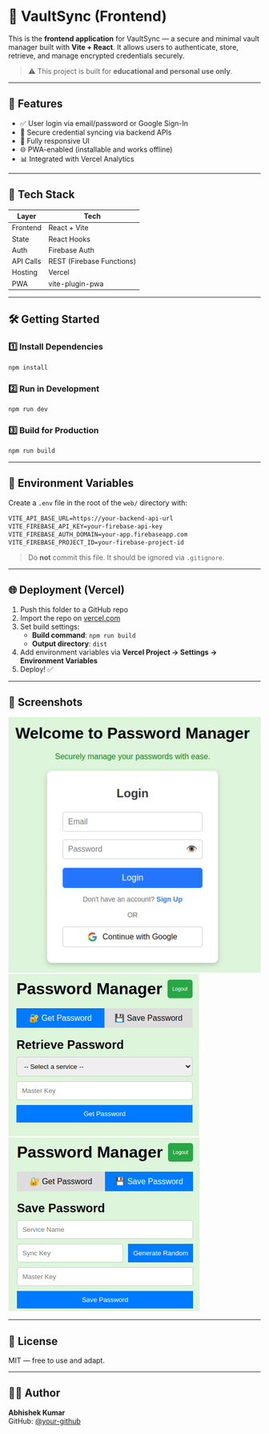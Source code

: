 
# 🔐 VaultSync (Frontend)

This is the **frontend application** for VaultSync — a secure and minimal vault manager built with **Vite + React**. It allows users to authenticate, store, retrieve, and manage encrypted credentials securely.

> ⚠️ This project is built for **educational and personal use only**.

---

## 🚀 Features

- ✅ User login via email/password or Google Sign-In
- 🔐 Secure credential syncing via backend APIs
- 📱 Fully responsive UI
- 🌐 PWA-enabled (installable and works offline)
- 📊 Integrated with Vercel Analytics

---

## 🧱 Tech Stack

| Layer         | Tech                |
|---------------|---------------------|
| Frontend      | React + Vite        |
| State         | React Hooks         |
| Auth          | Firebase Auth       |
| API Calls     | REST (Firebase Functions) |
| Hosting       | Vercel              |
| PWA           | vite-plugin-pwa     |

---

## 🛠️ Getting Started

### 1️⃣ Install Dependencies
```bash
npm install
```

### 2️⃣ Run in Development
```bash
npm run dev
```

### 3️⃣ Build for Production
```bash
npm run build
```

---

## 🔐 Environment Variables

Create a `.env` file in the root of the `web/` directory with:

```env
VITE_API_BASE_URL=https://your-backend-api-url
VITE_FIREBASE_API_KEY=your-firebase-api-key
VITE_FIREBASE_AUTH_DOMAIN=your-app.firebaseapp.com
VITE_FIREBASE_PROJECT_ID=your-firebase-project-id
```

> Do **not** commit this file. It should be ignored via `.gitignore`.

---

## 🌐 Deployment (Vercel)

1. Push this folder to a GitHub repo
2. Import the repo on [vercel.com](https://vercel.com)
3. Set build settings:
   - **Build command**: `npm run build`
   - **Output directory**: `dist`
4. Add environment variables via **Vercel Project → Settings → Environment Variables**
5. Deploy! ✅

---

## 📸 Screenshots

![Login Page](image.png)
![Get Password Page](image-1.png)
![Save Password Page](image-2.png)

---

## 📜 License

MIT — free to use and adapt.

---

## 🧑‍💻 Author

**Abhishek Kumar**  
GitHub: [@your-github](https://github.com/your-github)
